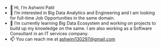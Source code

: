 - 👋 Hi, I’m Ashwini Patil
- 👀 I’m interested in Big Data Analytics and Engineering and I am looking for full-time Job Opportunities in the same domain.
- 🌱 I’m currently learning Big Data Ecosystem and working on projects to build up my knowledge on the same. I am also working as a Software Consultant in an IT services company.
- 📫 You can reach me at ashwini130297@gmail.com 

<!---
Ashwini130/Ashwini130 is a ✨ special ✨ repository because its `README.md` (this file) appears on your GitHub profile.
You can click the Preview link to take a look at your changes.
--->
